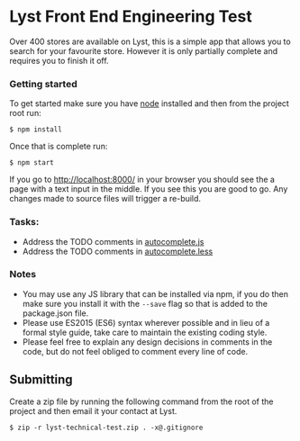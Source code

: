 # Lyst Front End Engineering Test

Over 400 stores are available on Lyst, this is a simple app that allows you to search for your favourite store. However it is only partially complete and requires you to finish it off.

### Getting started

To get started make sure you have [node](https://nodejs.org/en/) installed and then from the project root run:

```
$ npm install
```

Once that is complete run:

```
$ npm start
```

If you go to [http://localhost:8000/](http://localhost:8000/) in your browser you should see the a page with a text input in the middle. If you see this you are good to go. Any changes made to source files will trigger a re-build.

### Tasks:

* Address the TODO comments in [autocomplete.js](src/js/modules/autocomplete.js)
* Address the TODO comments in [autocomplete.less](src/css/modules/autocomplete.less)

### Notes

* You may use any JS library that can be installed via npm, if you do then make sure you install it with the `--save` flag so that is added to the package.json file.
* Please use ES2015 (ES6) syntax wherever possible and in lieu of a formal style guide, take care to maintain the existing coding style.
* Please feel free to explain any design decisions in comments in the code, but do not feel obliged to comment every line of code.

## Submitting
Create a zip file by running the following command from the root of the project and then email it your contact at Lyst.

```
$ zip -r lyst-technical-test.zip . -x@.gitignore
```
